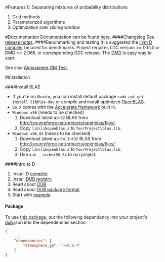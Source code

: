 #Features
  0. Separating mixtures of probability distributions
  1. Grid methods
  2. Parameterized algorithms
  3. Optimization over sliding window

#Documentation
Documentation can be found [here](http://9il.github.io/atmosphere_gm/atmosphere.package.html).
####Changelog
See [release notes](https://github.com/9il/atmosphere_gm/releases).
####Benchmarking and testing
It is suggested the [llvm D compiler](https://github.com/ldc-developers/ldc/releases) be used for benchmarks.
Project requires LDC version >= 0.15.0 or DMD >= 2.066, or corresponding GDC release.
The [DMD](http://dlang.org/download.html) is easy way to start.

See also [Atmosphere GM Test](https://github.com/9il/atmosphere_gm_test). 

#Installation

####Install BLAS
* If you're on `Ubuntu`, you can install default package `sudo apt-get install libblas-dev` or compile and install optimized [OpenBLAS](https://github.com/xianyi/OpenBLAS).
* `OS X` comes with the [Accelerate framework](https://developer.apple.com/library/mac/documentation/Accelerate/Reference/BLAS_Ref/index.html#//apple_ref/doc/uid/TP40009457) built in.
* `Windows x86` (needs to be checked)
	1. Download latest `Win32` BLAS from http://sourceforge.net/projects/openblas/files/.
	2. Copy `lib\libopenblas.a` to `YourProject\blas.lib`.
* `Windows x86_64` (needs to be checked)
	1. Download latest `Win64-Int32` BLAS from http://sourceforge.net/projects/openblas/files/.
	2. Copy `lib\libopenblas.a` to `YourProject\blas.lib`.
	3. Use `dub --arch=x86_64` to run project.

####Intro to D
1. Install D [compiler](http://dlang.org/download.html)
2. Install [DUB registry](http://code.dlang.org/download)
3. Read about [DUB](http://code.dlang.org/about)
4. Read about [DUB package format](http://code.dlang.org/package-format)
5. Start with [example](https://github.com/9il/atmosphere_gm/tree/master/examples/normal_variance_mean_mixture)

#### Package
To use [this package](http://code.dlang.org/packages/atmosphere_gm), put the following dependency into your project's
[dub](http://code.dlang.org/about).json into the dependencies section:
```json
{
	...
	"dependencies": {
		"atmosphere_gm": ">=0.0.4"
	}
}
```
